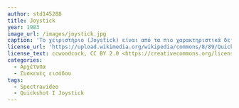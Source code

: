 ```yaml
---
author: std145288
title: Joystick
year: 1983
image_url: /images/joystick.jpg
caption: 'Το χειριστήριο (Joystick) είναι από τα πιο χαρακτηριστικά δείγματα διάδρασης. Αποτελεί συσκευή εισόδου, δεδομένων γωνίας και διεύθυνσης, προκειμένου ο χρήστης να χειριστεί ένα βιντεοπαιχνίδι ή πληθώρα τύπων μηχανημάτων. Ο συγκεκριμένος τύπος Joystick ήταν ιδιαίτερα δημοφιλής τις δεκαετίες του 1980 και του 1990 για τον χειρισμό βιντεοπαιχνιδιών.'
license_url: 'https://upload.wikimedia.org/wikipedia/commons/8/89/Quickshot_joystick_%287099657615%29.jpg'
license_text: ccwoodcock, CC BY 2.0 <https://creativecommons.org/licenses/by/2.0>, via Wikimedia Commons
categories:
  - Αρχέτυπα 
  - Συσκευές εισόδου
tags:
  - Spectravideo
  - Quickshot I Joystick
---
```

